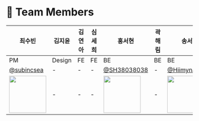 # 👥 Team Members

| 최수빈 | 김지윤 | 김연아 | 심세희 | 홍서현 | 곽해림 | 송서현 |
|--------|--------|--------|--------|--------|--------|--------|
| PM     | Design | FE     | FE     | BE     | BE     | BE     |
|  [@subincsea](https://github.com/subincsea)      | -      | -      | -      | [@SH38038038](https://github.com/SH38038038) | - | [@Hiimynameiss](https://github.com/Hiimynameiss) |
| <img src="https://avatars.githubusercontent.com/subincsea" width="100">      | -      | -      | -      | <img src="https://avatars.githubusercontent.com/SH38038038" width="100"> | - | <img src="https://avatars.githubusercontent.com/Hiimynameiss" width="100"> |

